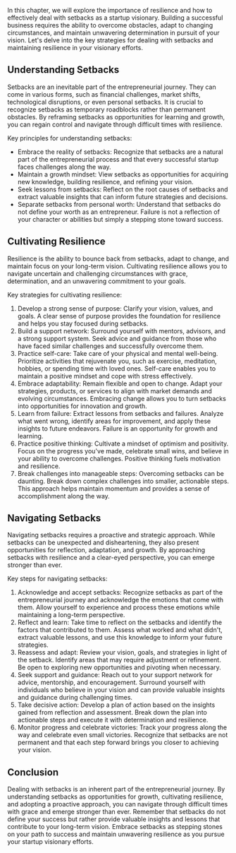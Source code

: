 
In this chapter, we will explore the importance of resilience and how to effectively deal with setbacks as a startup visionary. Building a successful business requires the ability to overcome obstacles, adapt to changing circumstances, and maintain unwavering determination in pursuit of your vision. Let's delve into the key strategies for dealing with setbacks and maintaining resilience in your visionary efforts.

## Understanding Setbacks

Setbacks are an inevitable part of the entrepreneurial journey. They can come in various forms, such as financial challenges, market shifts, technological disruptions, or even personal setbacks. It is crucial to recognize setbacks as temporary roadblocks rather than permanent obstacles. By reframing setbacks as opportunities for learning and growth, you can regain control and navigate through difficult times with resilience.

Key principles for understanding setbacks:

- Embrace the reality of setbacks: Recognize that setbacks are a natural part of the entrepreneurial process and that every successful startup faces challenges along the way.
- Maintain a growth mindset: View setbacks as opportunities for acquiring new knowledge, building resilience, and refining your vision.
- Seek lessons from setbacks: Reflect on the root causes of setbacks and extract valuable insights that can inform future strategies and decisions.
- Separate setbacks from personal worth: Understand that setbacks do not define your worth as an entrepreneur. Failure is not a reflection of your character or abilities but simply a stepping stone toward success.

## Cultivating Resilience

Resilience is the ability to bounce back from setbacks, adapt to change, and maintain focus on your long-term vision. Cultivating resilience allows you to navigate uncertain and challenging circumstances with grace, determination, and an unwavering commitment to your goals.

Key strategies for cultivating resilience:

1. Develop a strong sense of purpose: Clarify your vision, values, and goals. A clear sense of purpose provides the foundation for resilience and helps you stay focused during setbacks.
2. Build a support network: Surround yourself with mentors, advisors, and a strong support system. Seek advice and guidance from those who have faced similar challenges and successfully overcome them.
3. Practice self-care: Take care of your physical and mental well-being. Prioritize activities that rejuvenate you, such as exercise, meditation, hobbies, or spending time with loved ones. Self-care enables you to maintain a positive mindset and cope with stress effectively.
4. Embrace adaptability: Remain flexible and open to change. Adapt your strategies, products, or services to align with market demands and evolving circumstances. Embracing change allows you to turn setbacks into opportunities for innovation and growth.
5. Learn from failure: Extract lessons from setbacks and failures. Analyze what went wrong, identify areas for improvement, and apply these insights to future endeavors. Failure is an opportunity for growth and learning.
6. Practice positive thinking: Cultivate a mindset of optimism and positivity. Focus on the progress you've made, celebrate small wins, and believe in your ability to overcome challenges. Positive thinking fuels motivation and resilience.
7. Break challenges into manageable steps: Overcoming setbacks can be daunting. Break down complex challenges into smaller, actionable steps. This approach helps maintain momentum and provides a sense of accomplishment along the way.

## Navigating Setbacks

Navigating setbacks requires a proactive and strategic approach. While setbacks can be unexpected and disheartening, they also present opportunities for reflection, adaptation, and growth. By approaching setbacks with resilience and a clear-eyed perspective, you can emerge stronger than ever.

Key steps for navigating setbacks:

1. Acknowledge and accept setbacks: Recognize setbacks as part of the entrepreneurial journey and acknowledge the emotions that come with them. Allow yourself to experience and process these emotions while maintaining a long-term perspective.
2. Reflect and learn: Take time to reflect on the setbacks and identify the factors that contributed to them. Assess what worked and what didn't, extract valuable lessons, and use this knowledge to inform your future strategies.
3. Reassess and adapt: Review your vision, goals, and strategies in light of the setback. Identify areas that may require adjustment or refinement. Be open to exploring new opportunities and pivoting when necessary.
4. Seek support and guidance: Reach out to your support network for advice, mentorship, and encouragement. Surround yourself with individuals who believe in your vision and can provide valuable insights and guidance during challenging times.
5. Take decisive action: Develop a plan of action based on the insights gained from reflection and assessment. Break down the plan into actionable steps and execute it with determination and resilience.
6. Monitor progress and celebrate victories: Track your progress along the way and celebrate even small victories. Recognize that setbacks are not permanent and that each step forward brings you closer to achieving your vision.

## Conclusion

Dealing with setbacks is an inherent part of the entrepreneurial journey. By understanding setbacks as opportunities for growth, cultivating resilience, and adopting a proactive approach, you can navigate through difficult times with grace and emerge stronger than ever. Remember that setbacks do not define your success but rather provide valuable insights and lessons that contribute to your long-term vision. Embrace setbacks as stepping stones on your path to success and maintain unwavering resilience as you pursue your startup visionary efforts.
